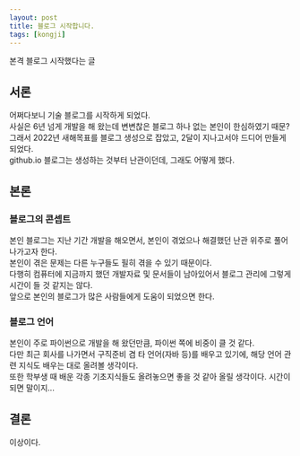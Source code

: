```yaml
---
layout: post
title: 블로그 시작합니다.
tags: [kongji]
---
```


본격 블로그 시작했다는 글

## 서론
어쩌다보니 기술 블로그를 시작하게 되었다.  
사실은 6년 넘게 개발을 해 왔는데 변변찮은 블로그 하나 없는 본인이 한심하였기 때문?  
그래서 2022년 새해목표를 블로그 생성으로 잡았고, 2달이 지나고서야 드디어 만들게 되었다.  
github.io 블로그는 생성하는 것부터 난관이던데, 그래도 어떻게 했다.
## 본론
### 블로그의 콘셉트
본인 블로그는 지난 기간 개발을 해오면서, 본인이 겪었으나 해결했던 난관 위주로 풀어나가고자 한다.  
본인이 겪은 문제는 다른 누구들도 필히 겪을 수 있기 때문이다.  
다행히 컴퓨터에 지금까지 했던 개발자료 및 문서들이 남아있어서 블로그 관리에 그렇게 시간이 들 것 같지는 않다.  
앞으로 본인의 블로그가 많은 사람들에게 도움이 되었으면 한다.  
### 블로그 언어
본인이 주로 파이썬으로 개발을 해 왔던만큼,
파이썬 쪽에 비중이 클 것 같다.  
다만 최근 회사를 나가면서 구직준비 겸 타 언어(자바 등)를 배우고 있기에, 해당 언어 관련 지식도 배우는 대로 올려볼 생각이다.  
또한 학부생 때 배운 각종 기초지식들도 올려놓으면 좋을 것 같아 올릴 생각이다. 시간이 되면 말이지...
## 결론
이상이다.